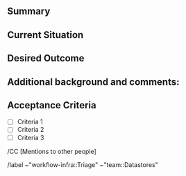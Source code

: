 ## Summary
<!--High level summary of what is the challenge - or work - that we want address and manage with this issue -->

## Current Situation
<!--Describe the current situation which you are intending to iterate on with the work described in this issue, with enough detail -->

## Desired Outcome
<!--Describe the intended outcome of the work represented in this issue. How does it improve upon the current situation above?
Add sufficient detail here, so others can continue the work from these instructions, or collaborate with this work
-->

## Additional background and comments:
<!--Add here any additional information and resources relevant to manage this work, that we might have skipped in the previous
sections (to keep them as clear as possible)
 -->


## Acceptance Criteria
<!--List out work items necessary to arrive at the desired outcome above, as atomically as possible -->
- [ ] Criteria 1
- [ ] Criteria 2
- [ ] Criteria 3

/CC [Mentions to other people]

/label ~"workflow-infra::Triage" ~"team::Datastores" 
